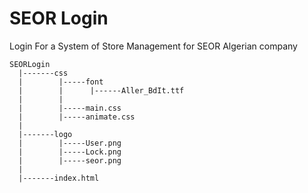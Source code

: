 # SEOR Login

Login For a System of Store Management for SEOR Algerian company

```
SEORLogin
  |-------css
  |        |-----font
  |        |      |------Aller_BdIt.ttf
  |        |
  |        |-----main.css
  |        |-----animate.css
  |
  |-------logo
  |        |-----User.png
  |        |-----Lock.png
  |        |-----seor.png
  |
  |-------index.html
```
